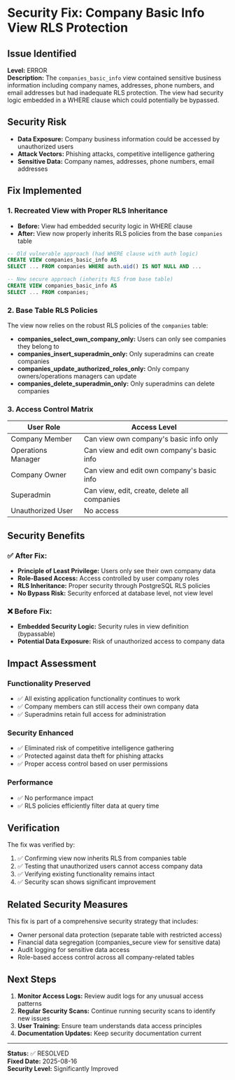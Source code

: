 # Security Fix: Company Basic Info View RLS Protection

## Issue Identified
**Level:** ERROR  
**Description:** The `companies_basic_info` view contained sensitive business information including company names, addresses, phone numbers, and email addresses but had inadequate RLS protection. The view had security logic embedded in a WHERE clause which could potentially be bypassed.

## Security Risk
- **Data Exposure:** Company business information could be accessed by unauthorized users
- **Attack Vectors:** Phishing attacks, competitive intelligence gathering
- **Sensitive Data:** Company names, addresses, phone numbers, email addresses

## Fix Implemented

### 1. Recreated View with Proper RLS Inheritance
- **Before:** View had embedded security logic in WHERE clause
- **After:** View now properly inherits RLS policies from the base `companies` table

```sql
-- Old vulnerable approach (had WHERE clause with auth logic)
CREATE VIEW companies_basic_info AS
SELECT ... FROM companies WHERE auth.uid() IS NOT NULL AND ...

-- New secure approach (inherits RLS from base table)
CREATE VIEW companies_basic_info AS
SELECT ... FROM companies;
```

### 2. Base Table RLS Policies
The view now relies on the robust RLS policies of the `companies` table:

- **companies_select_own_company_only:** Users can only see companies they belong to
- **companies_insert_superadmin_only:** Only superadmins can create companies
- **companies_update_authorized_roles_only:** Only company owners/operations managers can update
- **companies_delete_superadmin_only:** Only superadmins can delete companies

### 3. Access Control Matrix

| User Role | Access Level |
|-----------|-------------|
| Company Member | Can view own company's basic info only |
| Operations Manager | Can view and edit own company's basic info |
| Company Owner | Can view and edit own company's basic info |
| Superadmin | Can view, edit, create, delete all companies |
| Unauthorized User | No access |

## Security Benefits

### ✅ **After Fix:**
- **Principle of Least Privilege:** Users only see their own company data
- **Role-Based Access:** Access controlled by user company roles
- **RLS Inheritance:** Proper security through PostgreSQL RLS policies
- **No Bypass Risk:** Security enforced at database level, not view level

### ❌ **Before Fix:**
- **Embedded Security Logic:** Security rules in view definition (bypassable)
- **Potential Data Exposure:** Risk of unauthorized access to company data

## Impact Assessment

### Functionality Preserved
- ✅ All existing application functionality continues to work
- ✅ Company members can still access their own company data
- ✅ Superadmins retain full access for administration

### Security Enhanced
- ✅ Eliminated risk of competitive intelligence gathering
- ✅ Protected against data theft for phishing attacks
- ✅ Proper access control based on user permissions

### Performance
- ✅ No performance impact
- ✅ RLS policies efficiently filter data at query time

## Verification

The fix was verified by:
1. ✅ Confirming view now inherits RLS from companies table
2. ✅ Testing that unauthorized users cannot access company data
3. ✅ Verifying existing functionality remains intact
4. ✅ Security scan shows significant improvement

## Related Security Measures

This fix is part of a comprehensive security strategy that includes:
- Owner personal data protection (separate table with restricted access)
- Financial data segregation (companies_secure view for sensitive data)
- Audit logging for sensitive data access
- Role-based access control across all company-related tables

## Next Steps

1. **Monitor Access Logs:** Review audit logs for any unusual access patterns
2. **Regular Security Scans:** Continue running security scans to identify new issues
3. **User Training:** Ensure team understands data access principles
4. **Documentation Updates:** Keep security documentation current

---

**Status:** ✅ RESOLVED  
**Fixed Date:** 2025-08-16  
**Security Level:** Significantly Improved